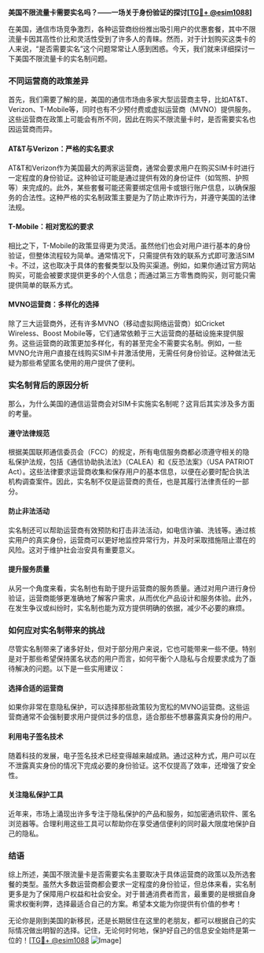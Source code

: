 **美国不限流量卡需要实名吗？——一场关于身份验证的探讨[[TG💪+ @esim1088](https://t.me/s/esim1088)]**

在美国，通信市场竞争激烈，各种运营商纷纷推出吸引用户的优惠套餐，其中不限流量卡因其高性价比和灵活性受到了许多人的青睐。然而，对于计划购买这类卡的人来说，“是否需要实名”这个问题常常让人感到困惑。今天，我们就来详细探讨一下美国不限流量卡的实名制问题。

### 不同运营商的政策差异

首先，我们需要了解的是，美国的通信市场由多家大型运营商主导，比如AT&T、Verizon、T-Mobile等，同时也有不少预付费或虚拟运营商（MVNO）提供服务。这些运营商在政策上可能会有所不同，因此在购买不限流量卡时，是否需要实名也因运营商而异。

#### AT&T与Verizon：严格的实名要求

AT&T和Verizon作为美国最大的两家运营商，通常会要求用户在购买SIM卡时进行一定程度的身份验证。这种验证可能是通过提供有效的身份证件（如驾照、护照等）来完成的。此外，某些套餐可能还需要绑定信用卡或银行账户信息，以确保服务的合法性。这种严格的实名制政策主要是为了防止欺诈行为，并遵守美国的法律法规。

#### T-Mobile：相对宽松的要求

相比之下，T-Mobile的政策显得更为灵活。虽然他们也会对用户进行基本的身份验证，但整体流程较为简单。通常情况下，只需提供有效的联系方式即可激活SIM卡。不过，这也取决于具体的套餐类型以及购买渠道。例如，如果你通过官方网站购买，可能会被要求提供更多的个人信息；而通过第三方零售商购买，则可能只需提供简单的联系方式。

#### MVNO运营商：多样化的选择

除了三大运营商外，还有许多MVNO（移动虚拟网络运营商）如Cricket Wireless、Boost Mobile等，它们通常依赖于三大运营商的基础设施来提供服务。这些运营商的政策更加多样化，有的甚至完全不需要实名制。例如，一些MVNO允许用户直接在线购买SIM卡并激活使用，无需任何身份验证。这种做法无疑为那些希望匿名使用的用户提供了便利。

### 实名制背后的原因分析

那么，为什么美国的通信运营商会对SIM卡实施实名制呢？这背后其实涉及多方面的考量。

#### 遵守法律规范

根据美国联邦通信委员会（FCC）的规定，所有电信服务商都必须遵守相关的隐私保护法规，包括《通信协助执法法》（CALEA）和《反恐法案》（USA PATRIOT Act）。这些法律要求运营商收集和保存用户的基本信息，以便在必要时配合执法机构调查案件。因此，实名制不仅是运营商的责任，也是其履行法律责任的一部分。

#### 防止非法活动

实名制还可以帮助运营商有效预防和打击非法活动，如电信诈骗、洗钱等。通过核实用户的真实身份，运营商可以更好地监控异常行为，并及时采取措施阻止潜在的风险。这对于维护社会治安具有重要意义。

#### 提升服务质量

从另一个角度来看，实名制也有助于提升运营商的服务质量。通过对用户进行身份验证，运营商能够更准确地了解客户需求，从而优化产品设计和服务体验。此外，在发生争议或纠纷时，实名制也能为双方提供明确的依据，减少不必要的麻烦。

### 如何应对实名制带来的挑战

尽管实名制带来了诸多好处，但对于部分用户来说，它也可能带来一些不便。特别是对于那些希望保持匿名状态的用户而言，如何平衡个人隐私与合规要求成为了亟待解决的问题。以下是一些实用建议：

#### 选择合适的运营商

如果你非常在意隐私保护，可以选择那些政策较为宽松的MVNO运营商。这些运营商通常不会强制要求用户提供过多的信息，适合那些不想暴露真实身份的用户。

#### 利用电子签名技术

随着科技的发展，电子签名技术已经变得越来越成熟。通过这种方式，用户可以在不泄露真实身份的情况下完成必要的身份验证。这不仅提高了效率，还增强了安全性。

#### 关注隐私保护工具

近年来，市场上涌现出许多专注于隐私保护的产品和服务，如加密通讯软件、匿名浏览器等。合理利用这些工具可以帮助你在享受通信便利的同时最大限度地保护自己的隐私。

### 结语

综上所述，美国不限流量卡是否需要实名主要取决于具体运营商的政策以及所选套餐的类型。虽然大多数运营商都会要求一定程度的身份验证，但总体来看，实名制更多是为了保障用户权益和社会安全。对于普通消费者而言，最重要的是根据自身需求权衡利弊，选择最适合自己的方案。希望本文能为你提供有价值的参考！

无论你是刚到美国的新移民，还是长期居住在这里的老朋友，都可以根据自己的实际情况做出明智的选择。记住，无论何时何地，保护好自己的信息安全始终是第一位的！[[TG💪+ @esim1088](https://t.me/s/esim1088) ![Image](https://i.postimg.cc/4NQfJmqS/Snipaste-2025-05-13-00-14-12.png)]